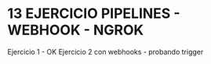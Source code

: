 # 13 EJERCICIO PIPELINES - WEBHOOK - NGROK


Ejercicio 1 - OK
Ejercicio 2 con webhooks  - probando trigger
